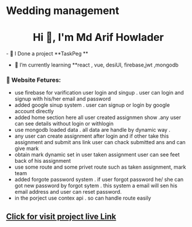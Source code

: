 # Wedding management 
<h1 align="center">Hi 👋, I'm Md Arif Howlader</h1>
- 🔭 I Done a project **TaskPeg **

- 🌱 I’m currently learning **react , vue, desiUI, firebase,jwt ,mongodb
<p align="left">
</p>


### 🧮 Website Fetures:
- use firebase for varification user login and singup . user can login and signup with his/her email and password
- added google sinup system . user can signup or login by google account directly 
- added home section here all user created assignmen show .any user can see details without login or withlogin 
- use mongodb loaded data  . all data are handle by dynamic way . 
- any user can create assignment after login and if other take this assignment and submit ans link user can chack submitted ans and can give mark 
- obtain mark dynamic set in user taken assignment user can see feet back of his assignment 
- use some  route and some privet route such as taken assignment, mark team
- added forgote password system . if user forgot password he/ she can got new password by forgot sytem . this system a email will sen his email address and user can reset password.
- in the porject use contex api . so can handle route easily 


## [Click for visit project live Link](https://group-study-b0ce6.web.app/)